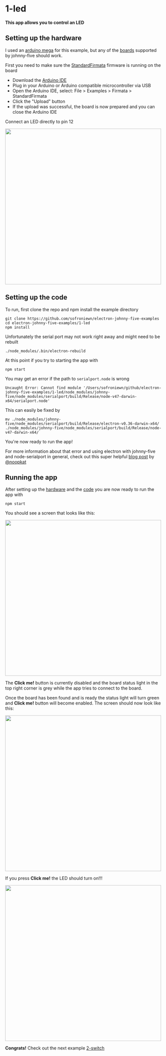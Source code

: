 # 1-led

**This app allows you to control an LED**

## Setting up the hardware

I used an [arduino mega](https://www.arduino.cc/en/Main/ArduinoBoardMega2560) for this example, but any of the [boards](http://johnny-five.io/platform-support/) supported by johnny-five should work.

First you need to make sure the [StandardFirmata](https://github.com/firmata/protocol) firmware is running on the board

- Download the [Arduino IDE](https://www.arduino.cc/en/Main/Software)
- Plug in your Arduino or Arduino compatible microcontroller via USB
- Open the Arduino IDE, select: File > Examples > Firmata > StandardFirmata
- Click the "Upload" button
- If the upload was successful, the board is now prepared and you can close the Arduino IDE

Connect an LED directly to pin 12

<img src="./assets/board.png" width="500">

## Setting up the code


To run, first clone the repo and npm install the example directory

```
git clone https://github.com/sofroniewn/electron-johnny-five-examples
cd electron-johnny-five-examples/1-led
npm install
```

Unfortunately the serial port may not work right away and might need to be rebuilt

```
./node_modules/.bin/electron-rebuild
```

At this point if you try to starting the app with

```
npm start
```
You may get an error if the path to <code>serialport.node</code> is wrong

```
Uncaught Error: Cannot find module '/Users/sofroniewn/github/electron-johnny-five-examples/1-led/node_modules/johnny-five/node_modules/serialport/build/Release/node-v47-darwin-x64/serialport.node'
```

This can easily be fixed by

```
mv ./node_modules/johnny-five/node_modules/serialport/build/Release/electron-v0.36-darwin-x64/ ./node_modules/johnny-five/node_modules/serialport/build/Release/node-v47-darwin-x64/
```

You're now ready to run the app!

For more information about that error and using electron with johnny-five and node-serialport in general, check out this super helpful [blog post](http://meow.noopkat.com/using-node-serialport-in-an-electron-app/) by [@noopkat](https://github.com/noopkat)

## Running the app

After setting up the [hardware](https://github.com/sofroniewn/electron-johnny-five-examples/tree/master/1-led#setting-up-the-hardware) and the [code](https://github.com/sofroniewn/electron-johnny-five-examples/tree/master/1-led#setting-up-the-code) you are now ready to run the app with

```
npm start
```

You should see a screen that looks like this:

<img src="./assets/screenshot-disabled.png" width="500">

The **Click me!** button is currently disabled and the board status light in the top right corner is grey while the app tries to connect to the board.

Once the board has been found and is ready the status light will turn green and **Click me!** button will become enabled. The screen should now look like this:

<img src="./assets/screenshot-ready.png" width="500">

If you press **Click me!** the LED should turn on!!!

<img src="./assets/screenshot.png" width="500">

**Congrats!** Check out the next example [2-switch](https://github.com/sofroniewn/electron-johnny-five-examples/tree/master/2-switch)

